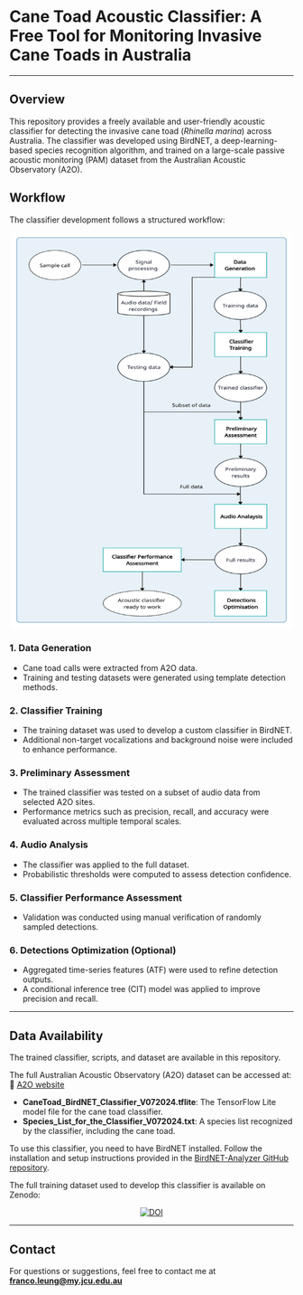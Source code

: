 # Cane Toad Acoustic Classifier: A Free Tool for Monitoring Invasive Cane Toads in Australia

---

## Overview

This repository provides a freely available and user-friendly acoustic classifier for detecting the invasive cane toad (*Rhinella marina*) across Australia. The classifier was developed using BirdNET, a deep-learning-based species recognition algorithm, and trained on a large-scale passive acoustic monitoring (PAM) dataset from the Australian Acoustic Observatory (A2O).

## Workflow

The classifier development follows a structured workflow:

<p align="center">
  <img src="https://raw.githubusercontent.com/Leptobrachium/Gpshing/main/Classifier%20Development%20Workflow.jpg" alt="Workflow Diagram" width="500" height="700">
</p>

### **1. Data Generation**
- Cane toad calls were extracted from A2O data.
- Training and testing datasets were generated using template detection methods.

### **2. Classifier Training**
- The training dataset was used to develop a custom classifier in BirdNET.
- Additional non-target vocalizations and background noise were included to enhance performance.

### **3. Preliminary Assessment**
- The trained classifier was tested on a subset of audio data from selected A2O sites.
- Performance metrics such as precision, recall, and accuracy were evaluated across multiple temporal scales.

### **4. Audio Analysis**
- The classifier was applied to the full dataset.
- Probabilistic thresholds were computed to assess detection confidence.

### **5. Classifier Performance Assessment**
- Validation was conducted using manual verification of randomly sampled detections.

### **6. Detections Optimization (Optional)**
- Aggregated time-series features (ATF) were used to refine detection outputs.
- A conditional inference tree (CIT) model was applied to improve precision and recall.

---

## **Data Availability**
The trained classifier, scripts, and dataset are available in this repository.

The full Australian Acoustic Observatory (A2O) dataset can be accessed at:  
🔗 [A2O website](https://data.acousticobservatory.org/)

- **CaneToad_BirdNET_Classifier_V072024.tflite**: The TensorFlow Lite model file for the cane toad classifier.
- **Species_List_for_the_Classifier_V072024.txt**: A species list recognized by the classifier, including the cane toad.

To use this classifier, you need to have BirdNET installed. Follow the installation and setup instructions provided in the [BirdNET-Analyzer GitHub repository](https://github.com/kahst/BirdNET-Analyzer).

The full training dataset used to develop this classifier is available on Zenodo:

<p align="center">
  <a href="https://doi.org/10.5281/zenodo.13826911">
    <img src="https://zenodo.org/badge/DOI/10.5281/zenodo.13826911.svg" alt="DOI">
  </a>
</p>

---

## **Contact**
For questions or suggestions, feel free to contact me at **franco.leung@my.jcu.edu.au**
